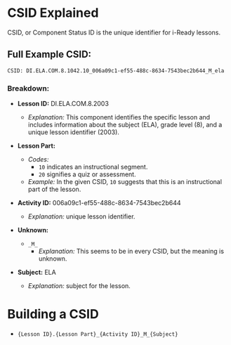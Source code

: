 # CSID Explained

CSID, or Component Status ID is the unique identifier for i-Ready lessons.

## Full Example CSID:
`CSID: DI.ELA.COM.8.1042.10_006a09c1-ef55-488c-8634-7543bec2b644_M_ela`

### Breakdown:

- **Lesson ID:** DI.ELA.COM.8.2003
  - *Explanation:* This component identifies the specific lesson and includes information about the subject (ELA), grade level (8), and a unique lesson identifier (2003).

- **Lesson Part:**
  - *Codes:*
    - `10` indicates an instructional segment.
    - `20` signifies a quiz or assessment.
  - *Example:* In the given CSID, `10` suggests that this is an instructional part of the lesson.

- **Activity ID:** 006a09c1-ef55-488c-8634-7543bec2b644
  - *Explanation:* unique lesson identifier.

- **Unknown:**
  - `_M_`
    - *Explanation:* This seems to be in every CSID, but the meaning is unknown.

- **Subject:** ELA
  - *Explanation:* subject for the lesson.

# Building a CSID
  - `{Lesson ID}.{Lesson Part}_{Activity ID}_M_{Subject}`
